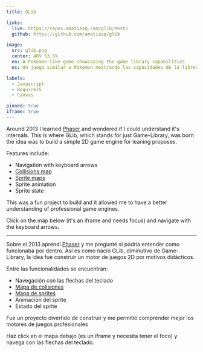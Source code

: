 ```yaml
---
title: GLib

links:
  live: https://repos.amatiasq.com/glib/test/
  github: https://github.com/amatiasq/glib

image:
  src: glib.png
  center: 48% 53.5%
  en: A Pokemon-like game showcasing the game library capabilities
  es: Un juego similar a Pokemon mostrando las capacidades de la librería de juegos

labels:
  - Javascript
  - RequireJS
  - Canvas

pinned: true
iframe: true
---
```


Around 2013 I learned [Phaser](https://phaser.io/) and wondered if I could understand it's internals. This is where GLib, which stands for just Game-Library, was born the idea was to build a simple 2D game engine for leaning proposes.

Features include:

- Navigation with keyboard arrows
- [Collisions map](https://github.com/amatiasq/glib/blob/master/test/main.js#L11-L15)
- [Sprite maps](https://github.com/amatiasq/glib/blob/master/test/map.js)
- Sprite animation
- Sprite state

This was a fun project to build and it allowed me to have a better understanding of professional game engines.

Click on the map below (it's an iframe and needs focus) and navigate with the keyboard arrows.

---

Sobre el 2013 aprendí [Phaser](https://phaser.io/) y me pregunté si podría entender como funcionaba por dentro. Así es como nació GLib, diminutivo de Game-Library, la idea fue construir un motor de juegos 2D por motivos didácticos.

Entre las funcionalidades se encuentran:

- Navegación con las flechas del teclado
- [Mapa de colisiones](https://github.com/amatiasq/glib/blob/master/test/main.js#L11-L15)
- [Mapa de sprites](https://github.com/amatiasq/glib/blob/master/test/map.js)
- Animación del sprite
- Estado del sprite

Fue un proyecto divertido de construir y me permitió comprender mejor los motores de juegos profesionales

Haz click en el mapa debajo (es un iframe y necesita tener el foco) y navega con las flechas del teclado.
